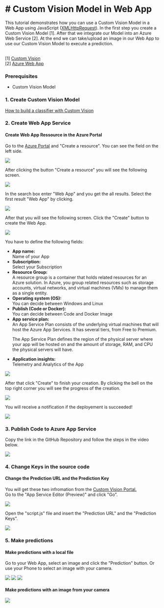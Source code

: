 <h1># Custom Vision Model in Web App</h1>
This tutorial demonstrates how you can use a Custom Vision Model in a Web App using JavaScript (<a href="https://customvision.ai/">XMLHttpRequest</a>). 
In the first step you create a Custom Vision Model [1]. After that we integrate our Model into an Azure Web Service [2].
At the end we can take/upload an image in our Web App to use our Custom Vision Model to execute a prediction.<br><br>

[1] <a href="https://customvision.ai/">Custom Vision</a><br>
[2] <a href="https://azure.microsoft.com/en-us/services/app-service/web/">Azure Web App</a>

### Prerequisites
<ul>
  <li>Custom Vision Model</li>
</ul>


### 1. Create Custom Vision Model

<a href="https://docs.microsoft.com/en-us/azure/cognitive-services/custom-vision-service/getting-started-build-a-classifier">How to build a classifier with Custom Vision</a><br>

### 2. Create Web App Service

#### Create Web App Ressource in the Azure Portal

Go to the <a href="portal.azure.com">Azure Portal</a> and "Create a resource". You can see the field on the left side.

![](Resources/images/Step1.png)

After clicking the button "Create a resource" you will see the following screen.

![](Resources/images/Step2.png)

In the search box enter "Web App" and you get the all results. Select the first result "Web App" by clicking.

![](Resources/images/Step3.png)

After that you will see the following screen. Click the "Create" button to create the Web App.

![](Resources/images/Step4.png)

You have to define the following fields:
<ul>
  <li><b>App name:</b><br> Name of your App</li>
  <li><b>Subscription:</b><br> Select your Subscription</li>
  <li><b>Resource Group:</b><br> A resource group is a container that holds related resources for an Azure solution. In Azure, you group related resources such as storage accounts, virtual networks, and virtual machines (VMs) to manage them as a single entity.</li>
  <li><b>Operating system (OS): </b><br>You can decide between Windows and Linux</li>
  <li><b>Publish (Code or Docker):</b><br> You can decide between Code and Docker Image</li>
  <li><b>App service plan:</b><br> 
  An App Service Plan consists of the underlying virtual machines that will host the Azure App Services. It has several tiers, from Free to Premium.<br>

  The App Service Plan defines the region of the physical server where your app will be hosted on and the amount of storage, RAM, and CPU the physical servers will have.</li>
  <li><b>Application insights:</b><br>Telemetry and Analytics of the App </li>
</ul>



![](Resources/images/Step5.png)

After that click "Create" to finish your creation. By clicking the bell on the top right corner you will see the progress of the creation.

![](Resources/images/Step6.png)

You will receive a notification if the deployement is succeeded!

![](Resources/images/Step7.png)



### 3. Publish Code to Azure App Service

Copy the link in the GitHub Repository and follow the steps in the video below.

![](Resources/cloneGitRepointoAppService.gif)

### 4. Change Keys in the source code

#### Change the Prediction URL and the Prediction Key

You will get these two infromation from the <a href="https://www.customvision.ai">Custom Vision Portal.</a><br>
Go to the "App Service Editor (Preview)" and click "Go".

![](Resources/images/Step9.PNG)

Open the "script.js" file and insert the "Prediction URL" and the "Prediction Keys".

![](Resources/images/Step8.PNG)

### 5. Make predictions

#### Make predictions with a local file

Go to your Web App, select an image and click the "Prediction" button. Or use your Phone to select an image with your camera.

![](Resources/images/Step10.PNG)
![](Resources/images/Step11.PNG)
![](Resources/images/Step12.PNG)


#### Make predictions with an image from your camera
![](Resources/iPhone.gif)



















